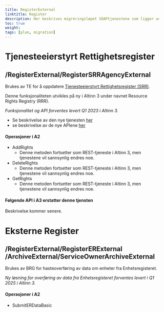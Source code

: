 ```yaml
---
title: RegisterExternal
linktitle: Register
description: Her beskrives migreringsløpet SOAPtjenestene som ligger under RegisterExternal-endepunktet
toc: true
weight: 
tags: [plan, migration]
---
```


# Tjenesteeierstyrt Rettighetsregister

## /RegisterExternal/RegisterSRRAgencyExternal
Brukes av TE for å oppdatere [Tjenesteeierstyrt Rettighetsregister (SRR)](https://altinn.github.io/docs/api/tjenesteeiere/soap/grensesnitt/rights/#registersrragencyexternal). 

Denne funksjonaliteten utvikles på ny i Altinn 3 under navnet Resource Rights Registry (RRR). 

*Funksjonalitet og API forventes levert Q1 2023 i Altinn 3.*
- Se beskrivelse av den nye tjenesten [her](https://docs.altinn.studio/authorization/modules/rrr/)
- se beskrivelse av de nye APIene [her](/authorization/api/)

#### Operasjoner i A2
- AddRights
  - Denne metoden fortsetter som REST-tjeneste i Altinn 3, men tjenestene vil sannsynlig endres noe.  
- DeleteRights
  - Denne metoden fortsetter som REST-tjeneste i Altinn 3, men tjenestene vil sannsynlig endres noe. 
- GetRights
  - Denne metoden fortsetter som REST-tjeneste i Altinn 3, men tjenestene vil sannsynlig endres noe. 
  
#### Følgende API i A3 erstatter denne tjensten
Beskrivelse kommer senere.

# Eksterne Register

## /RegisterExternal/RegisterERExternal /ArchiveExternal/ServiceOwnerArchiveExternal
Brukes av BRG for hasteoverføring av data om enheter fra Enhetsregisteret. 

*Ny løsning for overføring av data fra Enhetsregisteret forventes levert i Q1 2025 i Altinn 3.*

#### Operasjoner i A2

- SubmitERDataBasic
  


